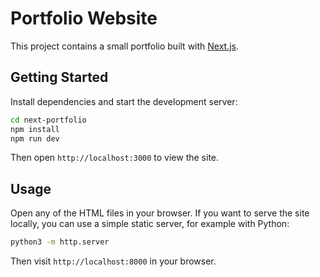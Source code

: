# Portfolio Website

This project contains a small portfolio built with [Next.js](https://nextjs.org/).

## Getting Started

Install dependencies and start the development server:

```bash
cd next-portfolio
npm install
npm run dev
```

Then open `http://localhost:3000` to view the site.
## Usage

Open any of the HTML files in your browser. If you want to serve the site locally, you can use a simple static server, for example with Python:

```bash
python3 -m http.server
```

Then visit `http://localhost:8000` in your browser.